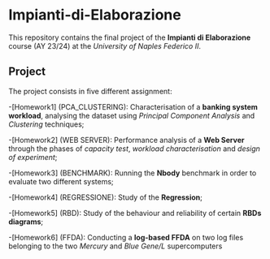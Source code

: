 # Impianti-di-Elaborazione
This repository contains the final project of the **Impianti di Elaborazione** course (AY 23/24) at the *University of Naples Federico II*.

## Project
The project consists in five different assignment:


-[Homework1] (PCA_CLUSTERING): Characterisation of a **banking system workload**, analysing the dataset using *Principal Component Analysis* and *Clustering* techniques;

-[Homework2] (WEB SERVER): Performance analysis of a **Web Server** through the phases of *capacity test*, *workload characterisation* and *design of experiment*;

-[Homework3] (BENCHMARK): Running the **Nbody** benchmark in order to evaluate two different systems;

-[Homework4] (REGRESSIONE): Study of the **Regression**;

-[Homework5] (RBD): Study of the behaviour and reliability of certain **RBDs diagrams**;

-[Homework6] (FFDA): Conducting a **log-based FFDA** on two log files belonging to the two *Mercury* and *Blue Gene/L* supercomputers
